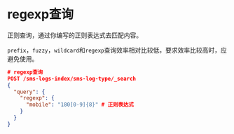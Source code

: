 # regexp查询

正则查询，通过你编写的正则表达式去匹配内容。

`prefix`，`fuzzy`，`wildcard`和`regexp`查询效率相对比较低，要求效率比较高时，应避免使用。

```json
# regexp查询
POST /sms-logs-index/sms-log-type/_search
{
  "query": {
    "regexp": {
      "mobile": "180[0-9]{8}" # 正则表达式
    }
  }
}
```